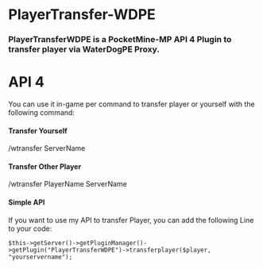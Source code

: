 # PlayerTransfer-WDPE
<h3> PlayerTransferWDPE is a PocketMine-MP API 4 Plugin to transfer player via WaterDogPE Proxy. </h3>

<h1>API 4</h1>

You can use it in-game per command to transfer player or yourself with the following command:

<h4>Transfer Yourself</h4>

/wtransfer ServerName

<h4>Transfer Other Player</h4>

/wtransfer PlayerName ServerName

<h4> Simple API </h4>

If you want to use my API to transfer Player, you can add the following Line to your code:

```
$this->getServer()->getPluginManager()->getPlugin("PlayerTransferWDPE")->transferplayer($player, "yourservername");
```
